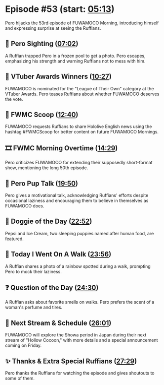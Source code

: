 # Episode #53 (start: [05:13](https://youtu.be/c5y7fR88Ngo?t=05m13s))

Pero hijacks the 53rd episode of FUWAMOCO Morning, introducing himself and expressing surprise at seeing the Ruffians.

## 👀 Pero Sighting ([07:02](https://youtu.be/c5y7fR88Ngo?t=07m02s))

A Ruffian trapped Pero in a frozen pool to get a photo. Pero escapes, emphasizing his strength and warning Ruffians not to mess with him.

## 🏅 VTuber Awards Winners ([10:27](https://youtu.be/c5y7fR88Ngo?t=10m27s))

FUWAMOCO is nominated for the "League of Their Own" category at the VTuber Awards. Pero teases Ruffians about whether FUWAMOCO deserves the vote.

## 🔎 FWMC Scoop ([12:40](https://youtu.be/c5y7fR88Ngo?t=12m40s))

FUWAMOCO requests Ruffians to share Hololive English news using the hashtag #FWMCScoop for better content on future FUWAMOCO Mornings.

## 🎞️ FWMC Morning Overtime ([14:29](https://youtu.be/c5y7fR88Ngo?t=14m29s))

Pero criticizes FUWAMOCO for extending their supposedly short-format show, mentioning the long 50th episode.

## 💜 Pero Pup Talk ([19:50](https://youtu.be/c5y7fR88Ngo?t=19m50s))

Pero gives a motivational talk, acknowledging Ruffians' efforts despite occasional laziness and encouraging them to believe in themselves as FUWAMOCO does.

## 🐶 Doggie of the Day ([22:52](https://youtu.be/c5y7fR88Ngo?t=22m52s))

Pepsi and Ice Cream, two sleeping puppies named after human food, are featured.

## 🚶 Today I Went On A Walk ([23:56](https://youtu.be/c5y7fR88Ngo?t=23m56s))

A Ruffian shares a photo of a rainbow spotted during a walk, prompting Pero to mock their laziness.

## ❓ Question of the Day ([24:30](https://youtu.be/c5y7fR88Ngo?t=24m30s))

A Ruffian asks about favorite smells on walks. Pero prefers the scent of a woman's perfume and tires.

## 📅 Next Stream & Schedule ([26:01](https://youtu.be/c5y7fR88Ngo?t=26m01s))

FUWAMOCO will explore the Showa period in Japan during their next stream of "Hollow Cocoon," with more details and a special announcement coming on Friday.

## ✨ Thanks & Extra Special Ruffians ([27:29](https://youtu.be/c5y7fR88Ngo?t=27m29s))

Pero thanks the Ruffians for watching the episode and gives shoutouts to some of them.
